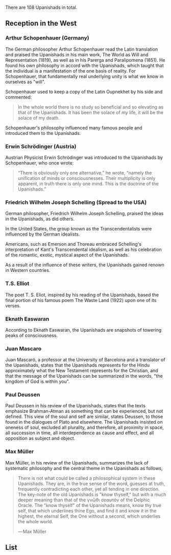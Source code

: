 There are 108 Upanishads in total.

## Reception in the West

### Arthur Schopenhauer (Germany)
The German philosopher Arthur Schopenhauer read the Latin translation and praised the Upanishads in his main work, The World as Will and Representation (1819), as well as in his Parerga and Paralipomena (1851). He found his own philosophy in accord with the Upanishads, which taught that the individual is a manifestation of the one basis of reality. For Schopenhauer, that fundamentally real underlying unity is what we know in ourselves as "will".

Schopenhauer used to keep a copy of the Latin Oupnekhet by his side and commented:

> In the whole world there is no study so beneficial and so elevating as that of the Upanishads. It has been the solace of my life, it will be the solace of my death.

Schopenhauer's philosophy influenced many famous people and introduced them to the Upanishads.
### Erwin Schrödinger (Austria)
Austrian Physicist Erwin Schrödinger was introduced to the Upanishads by Schopenhauer, who once wrote:

> “There is obviously only one alternative,” he wrote, “namely the unification of minds or consciousnesses. Their multiplicity is only apparent, in truth there is only one mind. This is the doctrine of the Upanishads.”

### Friedrich Wilhelm Joseph Schelling (Spread to the USA)
German philosopher, Friedrich Wilhelm Joseph Schelling, praised the ideas in the Upanishads, as did others.

In the United States, the group known as the Transcendentalists were influenced by the German idealists.

Americans, such as Emerson and Thoreau embraced Schelling's interpretation of Kant's Transcendental idealism, as well as his celebration of the romantic, exotic, mystical aspect of the Upanishads.

As a result of the influence of these writers, the Upanishads gained renown in Western countries.
### T.S. Elliot
The poet T. S. Eliot, inspired by his reading of the Upanishads, based the final portion of his famous poem The Waste Land (1922) upon one of its verses.
### Eknath Easwaran
According to Eknath Easwaran, the Upanishads are snapshots of towering peaks of consciousness.
### Juan Mascaro
Juan Mascaró, a professor at the University of Barcelona and a translator of the Upanishads, states that the Upanishads represents for the Hindu approximately what the New Testament represents for the Christian, and that the message of the Upanishads can be summarized in the words, "the kingdom of God is within you".
### Paul Deussen
Paul Deussen in his review of the Upanishads, states that the texts emphasize Brahman-Atman as something that can be experienced, but not defined. This view of the soul and self are similar, states Deussen, to those found in the dialogues of Plato and elsewhere. The Upanishads insisted on oneness of soul, excluded all plurality, and therefore, all proximity in space, all succession in time, all interdependence as cause and effect, and all opposition as subject and object.
### Max Müller
Max Müller, in his review of the Upanishads, summarizes the lack of systematic philosophy and the central theme in the Upanishads as follows,

> There is not what could be called a philosophical system in these Upanishads. They are, in the true sense of the word, guesses at truth, frequently contradicting each other, yet all tending in one direction. The key-note of the old Upanishads is "know thyself," but with a much deeper meaning than that of the γνῶθι σεαυτόν of the Delphic Oracle. The "know thyself" of the Upanishads means, know thy true self, that which underlines thine Ego, and find it and know it in the highest, the eternal Self, the One without a second, which underlies the whole world.
> 
> — Max Müller

## List


